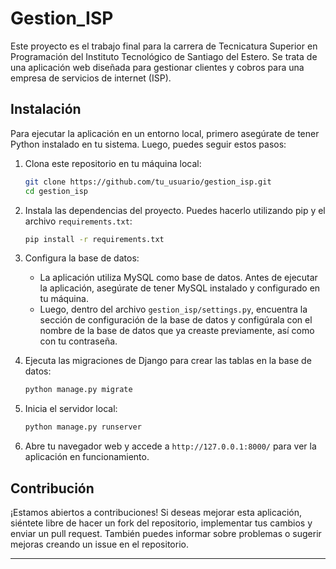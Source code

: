# Gestion_ISP

Este proyecto es el trabajo final para la carrera de Tecnicatura Superior en Programación del Instituto Tecnológico de Santiago del Estero. Se trata de una aplicación web diseñada para gestionar clientes y cobros para una empresa de servicios de internet (ISP).

## Instalación

Para ejecutar la aplicación en un entorno local, primero asegúrate de tener Python instalado en tu sistema. Luego, puedes seguir estos pasos:

1. Clona este repositorio en tu máquina local:

    ```bash
    git clone https://github.com/tu_usuario/gestion_isp.git
    cd gestion_isp
    ```

2. Instala las dependencias del proyecto. Puedes hacerlo utilizando pip y el archivo `requirements.txt`:

    ```bash
    pip install -r requirements.txt
    ```

3. Configura la base de datos:
   
   - La aplicación utiliza MySQL como base de datos. Antes de ejecutar la aplicación, asegúrate de tener MySQL instalado y configurado en tu máquina.
   - Luego, dentro del archivo `gestion_isp/settings.py`, encuentra la sección de configuración de la base de datos y configúrala con el nombre de la base de datos que ya creaste previamente, así como con tu contraseña.

4. Ejecuta las migraciones de Django para crear las tablas en la base de datos:

    ```bash
    python manage.py migrate
    ```

5. Inicia el servidor local:

    ```bash
    python manage.py runserver
    ```

6. Abre tu navegador web y accede a `http://127.0.0.1:8000/` para ver la aplicación en funcionamiento.

## Contribución

¡Estamos abiertos a contribuciones! Si deseas mejorar esta aplicación, siéntete libre de hacer un fork del repositorio, implementar tus cambios y enviar un pull request. También puedes informar sobre problemas o sugerir mejoras creando un issue en el repositorio.

---
